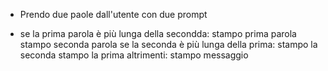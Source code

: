 - Prendo due paole dall'utente con due prompt

- se la prima parola è più lunga della secondda:
    stampo prima parola
    stampo seconda parola
  se la seconda è più lunga della prima:
    stampo la seconda
    stampo la prima
  altrimenti:
    stampo messaggio  